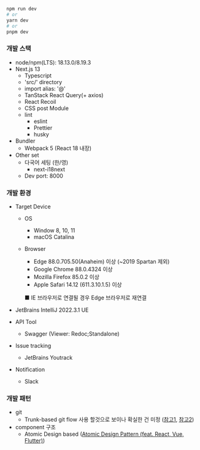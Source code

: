 ```bash
npm run dev
# or
yarn dev
# or
pnpm dev
```
### 개발 스택

- node/npm(LTS): 18.13.0/8.19.3
- Next.js 13
    - Typescript
    - 'src/' directory
    - import alias: '@'
    - TanStack React Query(+ axios)
    - React Recoil
    - CSS post Module
    - lint
        - eslint
        - Prettier
        - husky
- Bundler
    - Webpack 5 (React 18 내장)
- Other set
    - 다국어 세팅 (한/영)
        - next-i18next
    - Dev port: 8000

### 개발 환경

- Target Device
    - OS
        - Window 8, 10, 11
        - macOS Catalina
    - Browser
        - Edge 88.0.705.50(Anaheim) 이상 (~2019 Spartan 제외)
        - Google Chrome 88.0.4324 이상
        - Mozilla Firefox 85.0.2 이상
        - Apple Safari 14.12 (611.3.10.1.5) 이상

      ■ IE 브라우저로 연결될 경우 Edge 브라우저로 재연결

- JetBrains IntelliJ 2022.3.1 UE
- API Tool
    - Swagger (Viewer: Redoc;Standalone)
- Issue tracking
    - JetBrains Youtrack
- Notification
    - Slack


### 개발 패턴

- git
    - Trunk-based git flow 사용 할것으로 보이나 확실한 건 미정 ([참고1](https://tech.mfort.co.kr/blog/2022-08-05-trunk-based-development/), [참고2](https://www.youtube.com/watch?v=EV3FZ3cWBp8))
- component 구조
    - Atomic Design based
      ([Atomic Design Pattern (feat. React, Vue, Flutter)](https://bgradecoding.tistory.com/18))